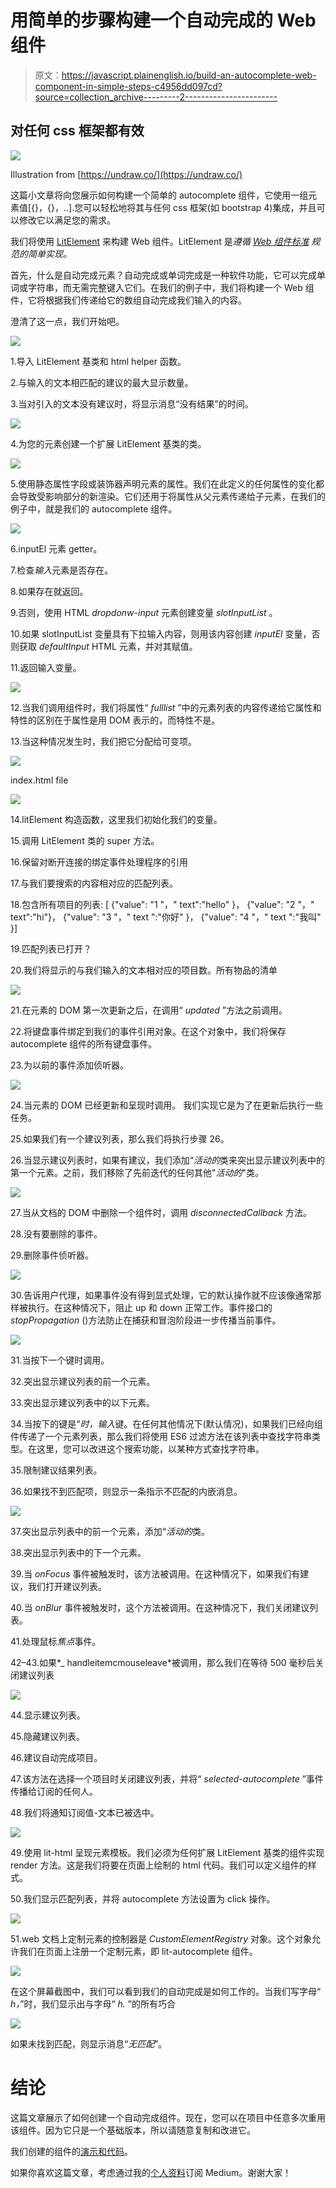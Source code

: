 # 用简单的步骤构建一个自动完成的 Web 组件

> 原文：<https://javascript.plainenglish.io/build-an-autocomplete-web-component-in-simple-steps-c4956dd097cd?source=collection_archive---------2----------------------->

## 对任何 css 框架都有效

![](img/8e555fb5af284b0ddaa68ee08505e3a0.png)

Illustration from [https://undraw.co/](https://undraw.co/)

这篇小文章将向您展示如何构建一个简单的 autocomplete 组件，它使用一组元素值[{}，{}，..].您可以轻松地将其与任何 css 框架(如 bootstrap 4)集成，并且可以修改它以满足您的需求。

我们将使用 [LitElement](https://lit-element.polymer-project.org/) 来构建 Web 组件。LitElement 是*遵循* [*Web 组件标准*](https://developer.mozilla.org/en-US/docs/Web/Web_Components) *规范的简单实现。*

首先，什么是自动完成元素？自动完成或单词完成是一种软件功能，它可以完成单词或字符串，而无需完整键入它们。在我们的例子中，我们将构建一个 Web 组件，它将根据我们传递给它的数组自动完成我们输入的内容。

澄清了这一点，我们开始吧。

![](img/e5664275e54065ba33a63f1e2d2dbf69.png)

1.导入 LitElement 基类和 html helper 函数。

2.与输入的文本相匹配的建议的最大显示数量。

3.当对引入的文本没有建议时，将显示消息“没有结果”的时间。

![](img/275a0e5abcc8a068db9159fcb4b84986.png)

4.为您的元素创建一个扩展 LitElement
基类的类。

![](img/f06ac503e70739212a210afe36701f82.png)

5.使用静态属性字段或装饰器声明元素的属性。我们在此定义的任何属性的变化都会导致受影响部分的新渲染。它们还用于将属性从父元素传递给子元素，在我们的例子中，就是我们的 autocomplete 组件。

![](img/5bcf22b054cc5f79abbd3e8667e478fc.png)

6.inputEl 元素 getter。

7.检查*输入*元素是否存在。

8.如果存在就返回。

9.否则，使用 HTML *dropdonw-input* 元素创建变量 *slotInputList* 。

10.如果 slotInputList 变量具有下拉输入内容，则用该内容创建 *inputEl* 变量，否则获取 *defaultInput* HTML 元素，并对其赋值。

11.返回输入变量。

![](img/57921a357afbdd499677d3a28d83db24.png)

12.当我们调用组件时，我们将属性“ *fulllist* ”中的元素列表的内容传递给它属性和特性的区别在于属性是用 DOM 表示的，而特性不是。

13.当这种情况发生时，我们把它分配给可变项。

![](img/d62d44beb05c99e665559a9c03d6fec2.png)

index.html file

![](img/1faf089814adcbf2771d3c362735e99c.png)

14.litElement 构造函数，这里我们初始化我们的变量。

15.调用 LitElement 类的 super 方法。

16.保留对断开连接的绑定事件处理程序的引用

17.与我们要搜索的内容相对应的匹配列表。

18.包含所有项目的列表:
[ {"value": "1 "，" text":"hello" }，
{"value": "2 "，" text":"hi"}，
{"value": "3 "，" text ":"你好" }，
{"value": "4 "，" text ":"我叫" }]

19.匹配列表已打开？

20.我们将显示的与我们输入的文本相对应的项目数。所有物品的清单

![](img/7b951836e50ae287ebbffab2f29dec45.png)

21.在元素的 DOM 第一次更新之后，在调用“ *updated* ”方法之前调用。

22.将键盘事件绑定到我们的事件引用对象。在这个对象中，我们将保存 autocomplete 组件的所有键盘事件。

23.为以前的事件添加侦听器。

![](img/4b7c2b1c20c6a7f3db0d7283caddca85.png)

24.当元素的 DOM 已经更新和呈现时调用。
我们实现它是为了在更新后执行一些任务。

25.如果我们有一个建议列表，那么我们将执行步骤 26。

26.当显示建议列表时，如果有建议，我们添加“*活动的*类来突出显示建议列表中的第一个元素。之前，我们移除了先前迭代的任何其他"*活动的*"类。

![](img/66182eed59859dfa200a4bd177309ca3.png)

27.当从文档的 DOM 中删除一个组件时，调用 *disconnectedCallback* 方法。

28.没有要删除的事件。

29.删除事件侦听器。

![](img/247f26505bf6a189aa404185a2a65c9e.png)

30.告诉用户代理，如果事件没有得到显式处理，它的默认操作就不应该像通常那样被执行。在这种情况下，阻止 up 和 down 正常工作。事件接口的 *stopPropagation* ()方法防止在捕获和冒泡阶段进一步传播当前事件。

![](img/073b6e19873a0ba2ba638096854624b2.png)

31.当按下一个键时调用。

32.突出显示建议列表的前一个元素。

33.突出显示建议列表中的以下元素。

34.当按下的键是“*时，输入*键。在任何其他情况下(默认情况)，如果我们已经向组件传递了一个元素列表，那么我们将使用 ES6 过滤方法在该列表中查找字符串类型。在这里，您可以改进这个搜索功能，以某种方式查找字符串。

35.限制建议结果列表。

36.如果找不到匹配项，则显示一条指示不匹配的内嵌消息。

![](img/8c69d9dfa4b5fdd4e47c0991548f5dd4.png)

37.突出显示列表中的前一个元素，添加“*活动的*类。

38.突出显示列表中的下一个元素。

39.当 *onFocus* 事件被触发时，该方法被调用。在这种情况下，如果我们有建议，我们打开建议列表。

40.当 *onBlur* 事件被触发时，这个方法被调用。在这种情况下，我们关闭建议列表。

41.处理鼠标*焦点*事件。

42–43.如果*_ handleitemcmouseleave*被调用，那么我们在等待 500 毫秒后关闭建议列表

![](img/6499677c6b3abeea8b5f5a92eb6a084e.png)

44.显示建议列表。

45.隐藏建议列表。

46.建议自动完成项目。

47.该方法在选择一个项目时关闭建议列表，并将“ *selected-autocomplete* ”事件传播给订阅的任何人。

48.我们将通知订阅值-文本已被选中。

![](img/cfe49a9d6eedbf0a4d32f79e7eb08151.png)

49.使用 lit-html 呈现元素模板。我们必须为任何扩展 LitElement 基类的组件实现 render 方法。这是我们将要在页面上绘制的 html 代码。我们可以定义组件的样式。

50.我们显示匹配列表，并将 autocomplete 方法设置为 click 操作。

![](img/c90150b65a78b6a1c301cf8d449add94.png)

51.web 文档上定制元素的控制器是 *CustomElementRegistry* 对象。这个对象允许我们在页面上注册一个定制元素，即 lit-autocomplete 组件。

![](img/b64f44323991cba38e5fef1c44808b42.png)

在这个屏幕截图中，我们可以看到我们的自动完成是如何工作的。当我们写字母“ *h，*”时，我们显示出与字母“ *h.* ”的所有巧合

![](img/5c064b6b14d52f4129b0d1cd872eb83d.png)

如果未找到匹配，则显示消息“*无匹配*”。

# 结论

这篇文章展示了如何创建一个自动完成组件。现在，您可以在项目中任意多次重用该组件。因为它只是一个基础版本，所以请随意复制和改进它。

我们创建的组件的[演示和代码](https://stackblitz.com/edit/typescript-xbawaq?file=autocomplete.js)。

如果你喜欢这篇文章，考虑通过我的[个人资料](https://kesk.medium.com/membership)订阅 Medium。谢谢大家！